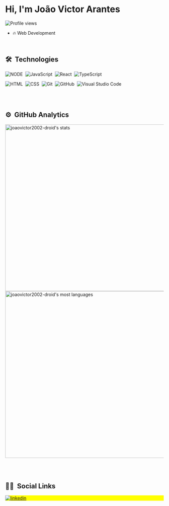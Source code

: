 <h1 align="left">Hi, I'm João Victor Arantes</h1>
<p align="left"> <img src="https://komarev.com/ghpvc/?username=joaovictor2002-droid&color=yellow" alt="Profile views" /> </p>

- 🔥 Web Development

<!-- - 👨‍💻 Technologist in Systems Analysis and Development-->
<br>

## 🛠 &nbsp;Technologies
![NODE](https://img.shields.io/badge/-NodeJS-05122A?style=flat&logo=node.js)&nbsp;
![JavaScript](https://img.shields.io/badge/-JavaScript-05122A?style=flat&logo=javascript)&nbsp;
![React](https://img.shields.io/badge/-React-05122A?style=flat&logo=react)&nbsp;
![TypeScript](https://img.shields.io/badge/-TypeScript-05122A?style=flat&logo=typescript)&nbsp;
<!--![Next](https://img.shields.io/badge/-Next-05122A?style=flat&logo=next.js)&nbsp;-->
<!--![PHP](https://img.shields.io/badge/-PHP-05122A?style=flat&logo=php)&nbsp;-->
<!--![MySQL](https://img.shields.io/badge/-MySQL-05122A?style=flat&logo=mysql)&nbsp;-->
<!-- ![MongoDB](https://img.shields.io/badge/-MongoDB-05122A?style=flat&logo=mongodb)&nbsp; -->
![HTML](https://img.shields.io/badge/-HTML-05122A?style=flat&logo=HTML5)&nbsp;
![CSS](https://img.shields.io/badge/-CSS-05122A?style=flat&logo=CSS3&logoColor=1572B6)&nbsp;
![Git](https://img.shields.io/badge/-Git-05122A?style=flat&logo=git)&nbsp;
![GitHub](https://img.shields.io/badge/-GitHub-05122A?style=flat&logo=github)&nbsp;
![Visual Studio Code](https://img.shields.io/badge/-Visual%20Studio%20Code-05122A?style=flat&logo=visual-studio-code&logoColor=007ACC)&nbsp;






<br><br>

## ⚙️ &nbsp;GitHub Analytics

<p align="left">
<img width="530em" src="https://github-readme-stats.vercel.app/api?username=joaovictor2002-droid&show_icons=true&theme=vision-friendly-dark" alt="joaovictor2002-droid's stats"/>
<img width="530em" src="https://github-readme-stats.vercel.app/api/top-langs/?username=joaovictor2002-droid&layout=compact&theme=vision-friendly-dark" alt="joaovictor2002-droid's most languages"/>
</p>

<br><br>

## 🙍‍♂️ &nbsp;Social Links

<p align="left" style="background:yellow">
<!--<a href="https://twitter.com/BrandonMSouza" target="_blank">
  <img align="center" src="https://img.shields.io/badge/-BrandonMagalhaes-05122A?style=flat&logo=twitter" alt="twitter"/>  
</a>-->
<a href="https://www.linkedin.com/in/joão-moraes-407661305/" target="_blank">
  <img align="center" src="https://img.shields.io/badge/-joaovictor2002-droid-05122A?style=flat&logo=linkedin" alt="linkedin"/>
</a>

  <!--<a href="https://www.instagram.com/brandondbz/" target="_blank">
 <img align="center" src="https://img.shields.io/badge/-BrandonMagalhaes-05122A?style=flat&logo=instagram" alt="instagram"/>
</a>-->
  
</p>
